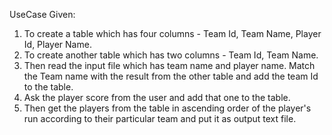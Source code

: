 UseCase Given:
1. To create a table which has four columns - Team Id, Team Name, Player Id, Player Name.
2. To create another table which has two columns - Team Id, Team Name.
3. Then read the input file which has team name and player name. Match the Team name with the result from the other table and add the team Id to the table.
4. Ask the player score from the user and add that one to the table.
5. Then get the players from the table in ascending order of the player's run according to their particular team and put it as output text file.


